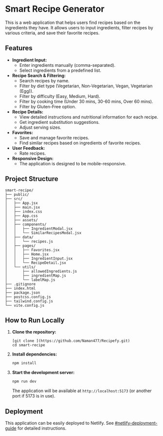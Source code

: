 # Smart Recipe Generator

This is a web application that helps users find recipes based on the ingredients they have. It allows users to input ingredients, filter recipes by various criteria, and save their favorite recipes.

## Features

*   **Ingredient Input:**
    *   Enter ingredients manually (comma-separated).
    *   Select ingredients from a predefined list.
*   **Recipe Search & Filtering:**
    *   Search recipes by name.
    *   Filter by diet type (Vegetarian, Non-Vegetarian, Vegan, Vegetarian (Egg)).
    *   Filter by difficulty (Easy, Medium, Hard).
    *   Filter by cooking time (Under 30 mins, 30-60 mins, Over 60 mins).
    *   Filter by Gluten-Free option.
*   **Recipe Details:**
    *   View detailed instructions and nutritional information for each recipe.
    *   Get ingredient substitution suggestions.
    *   Adjust serving sizes.
*   **Favorites:**
    *   Save and manage favorite recipes.
    *   Find similar recipes based on ingredients of favorite recipes.
*   **User Feedback:**
    *   Rate recipes.
*   **Responsive Design:**
    *   The application is designed to be mobile-responsive.

## Project Structure

```
smart-recipe/
├── public/
├── src/
│   ├── App.jsx
│   ├── main.jsx
│   ├── index.css
│   ├── App.css
│   ├── assets/
│   ├── components/
│   │   ├── IngredientModal.jsx
│   │   └── SimilarRecipesModal.jsx
│   ├── data/
│   │   └── recipes.js
│   ├── pages/
│   │   ├── Favorites.jsx
│   │   ├── Home.jsx
│   │   ├── IngredientInput.jsx
│   │   └── RecipeDetail.jsx
│   └── utils/
│       ├── allowedIngredients.js
│       ├── ingredientMap.js
│       └── labelMap.js
├── .gitignore
├── index.html
├── package.json
├── postcss.config.js
├── tailwind.config.js
└── vite.config.js
```

## How to Run Locally

1.  **Clone the repository:**
    ```bash[
    [git clone ](https://github.com/Naman477/Recipefy.git)
    cd smart-recipe
    ```
2.  **Install dependencies:**
    ```bash
    npm install
    ```
3.  **Start the development server:**
    ```bash
    npm run dev
    ```
    The application will be available at `http://localhost:5173` (or another port if 5173 is in use).

## Deployment

This application can be easily deployed to Netlify. See [#netlify-deployment-guide](https://reciipefy.netlify.app/) for detailed instructions.

